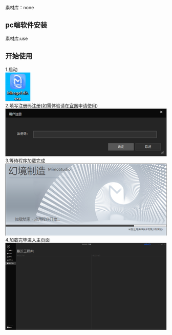 [^_^]:
素材库：none
## pc端软件安装






[^_^]:
素材库:use
## 开始使用
1.启动  
![avatar](../_images/use/logo.png)  
2.填写注册码注册(如需体验请在[官网](https://n.mimovr.com)申请使用)  
![avatar](../_images/use/zcm.png)  
3.等待程序加载完成  
![avatar](../_images/use/load.png)  
4.加载完毕进入主页面  
![avatar](../_images/use/index.png)  
